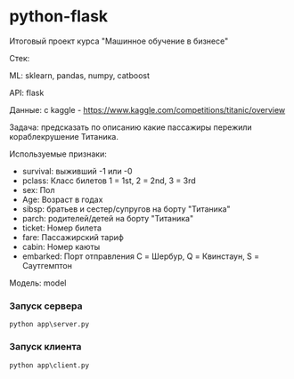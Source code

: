 # python-flask
Итоговый проект курса "Машинное обучение в бизнесе"

Стек:

ML: sklearn, pandas, numpy, catboost

API: flask

Данные: с kaggle - https://www.kaggle.com/competitions/titanic/overview

Задача: предсказать по описанию какие пассажиры пережили кораблекрушение Титаника.

Используемые признаки:

- survival: выживший -1 или -0
- pclass: Класс билетов 1 = 1st, 2 = 2nd, 3 = 3rd
- sex: Пол
- Age: Возраст в годах
- sibsp: братьев и сестер/супругов на борту "Титаника"
- parch: родителей/детей на борту "Титаника"
- ticket: Номер билета
- fare: Пассажирский тариф
- cabin: Номер каюты
- embarked: Порт отправления C = Шербур, Q = Квинстаун, S = Саутгемптон

Модель: model

### Запуск сервера
~~~
python app\server.py
~~~

### Запуск клиента
~~~
python app\client.py
~~~
